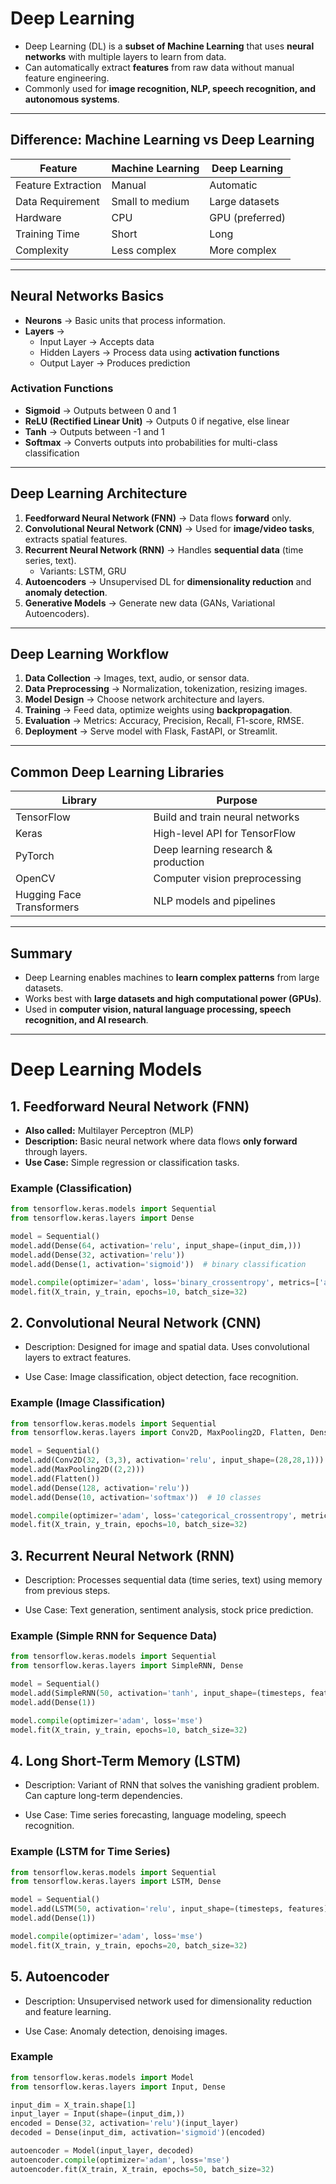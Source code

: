 # Deep Learning

- Deep Learning (DL) is a **subset of Machine Learning** that uses **neural networks** with multiple layers to learn from data.  
- Can automatically extract **features** from raw data without manual feature engineering.  
- Commonly used for **image recognition, NLP, speech recognition, and autonomous systems**.

---

## Difference: Machine Learning vs Deep Learning

| Feature | Machine Learning | Deep Learning |
|---------|-----------------|---------------|
| Feature Extraction | Manual | Automatic |
| Data Requirement | Small to medium | Large datasets |
| Hardware | CPU | GPU (preferred) |
| Training Time | Short | Long |
| Complexity | Less complex | More complex |

---

## Neural Networks Basics

- **Neurons** → Basic units that process information.  
- **Layers** →  
  - Input Layer → Accepts data  
  - Hidden Layers → Process data using **activation functions**  
  - Output Layer → Produces prediction  

### Activation Functions

- **Sigmoid** → Outputs between 0 and 1  
- **ReLU (Rectified Linear Unit)** → Outputs 0 if negative, else linear  
- **Tanh** → Outputs between -1 and 1  
- **Softmax** → Converts outputs into probabilities for multi-class classification

---

## Deep Learning Architecture

1. **Feedforward Neural Network (FNN)** → Data flows **forward** only.  
2. **Convolutional Neural Network (CNN)** → Used for **image/video tasks**, extracts spatial features.  
3. **Recurrent Neural Network (RNN)** → Handles **sequential data** (time series, text).  
   - Variants: LSTM, GRU  
4. **Autoencoders** → Unsupervised DL for **dimensionality reduction** and **anomaly detection**.  
5. **Generative Models** → Generate new data (GANs, Variational Autoencoders).

---

## Deep Learning Workflow

1. **Data Collection** → Images, text, audio, or sensor data.  
2. **Data Preprocessing** → Normalization, tokenization, resizing images.  
3. **Model Design** → Choose network architecture and layers.  
4. **Training** → Feed data, optimize weights using **backpropagation**.  
5. **Evaluation** → Metrics: Accuracy, Precision, Recall, F1-score, RMSE.  
6. **Deployment** → Serve model with Flask, FastAPI, or Streamlit.  

---

## Common Deep Learning Libraries

| Library | Purpose |
|---------|---------|
| TensorFlow | Build and train neural networks |
| Keras | High-level API for TensorFlow |
| PyTorch | Deep learning research & production |
| OpenCV | Computer vision preprocessing |
| Hugging Face Transformers | NLP models and pipelines |

---

## Summary
- Deep Learning enables machines to **learn complex patterns** from large datasets.  
- Works best with **large datasets and high computational power (GPUs)**.  
- Used in **computer vision, natural language processing, speech recognition, and AI research**.

---


# Deep Learning Models

## 1. Feedforward Neural Network (FNN)

- **Also called:** Multilayer Perceptron (MLP)  
- **Description:** Basic neural network where data flows **only forward** through layers.  
- **Use Case:** Simple regression or classification tasks.

### Example (Classification)

```python
from tensorflow.keras.models import Sequential
from tensorflow.keras.layers import Dense

model = Sequential()
model.add(Dense(64, activation='relu', input_shape=(input_dim,)))
model.add(Dense(32, activation='relu'))
model.add(Dense(1, activation='sigmoid'))  # binary classification

model.compile(optimizer='adam', loss='binary_crossentropy', metrics=['accuracy'])
model.fit(X_train, y_train, epochs=10, batch_size=32)
```

## 2. Convolutional Neural Network (CNN)

- Description: Designed for image and spatial data. Uses convolutional layers to extract features.

- Use Case: Image classification, object detection, face recognition.

### Example (Image Classification)

```python
from tensorflow.keras.models import Sequential
from tensorflow.keras.layers import Conv2D, MaxPooling2D, Flatten, Dense

model = Sequential()
model.add(Conv2D(32, (3,3), activation='relu', input_shape=(28,28,1)))
model.add(MaxPooling2D((2,2)))
model.add(Flatten())
model.add(Dense(128, activation='relu'))
model.add(Dense(10, activation='softmax'))  # 10 classes

model.compile(optimizer='adam', loss='categorical_crossentropy', metrics=['accuracy'])
model.fit(X_train, y_train, epochs=10, batch_size=32)
```

## 3. Recurrent Neural Network (RNN)

- Description: Processes sequential data (time series, text) using memory from previous steps.

- Use Case: Text generation, sentiment analysis, stock price prediction.

### Example (Simple RNN for Sequence Data)

```python
from tensorflow.keras.models import Sequential
from tensorflow.keras.layers import SimpleRNN, Dense

model = Sequential()
model.add(SimpleRNN(50, activation='tanh', input_shape=(timesteps, features)))
model.add(Dense(1))

model.compile(optimizer='adam', loss='mse')
model.fit(X_train, y_train, epochs=10, batch_size=32)
```

## 4. Long Short-Term Memory (LSTM)

- Description: Variant of RNN that solves the vanishing gradient problem. Can capture long-term dependencies.

- Use Case: Time series forecasting, language modeling, speech recognition.

### Example (LSTM for Time Series)

```python
from tensorflow.keras.models import Sequential
from tensorflow.keras.layers import LSTM, Dense

model = Sequential()
model.add(LSTM(50, activation='relu', input_shape=(timesteps, features)))
model.add(Dense(1))

model.compile(optimizer='adam', loss='mse')
model.fit(X_train, y_train, epochs=20, batch_size=32)
```
## 5. Autoencoder

- Description: Unsupervised network used for dimensionality reduction and feature learning.

- Use Case: Anomaly detection, denoising images.

### Example

```python
from tensorflow.keras.models import Model
from tensorflow.keras.layers import Input, Dense

input_dim = X_train.shape[1]
input_layer = Input(shape=(input_dim,))
encoded = Dense(32, activation='relu')(input_layer)
decoded = Dense(input_dim, activation='sigmoid')(encoded)

autoencoder = Model(input_layer, decoded)
autoencoder.compile(optimizer='adam', loss='mse')
autoencoder.fit(X_train, X_train, epochs=50, batch_size=32)
```
